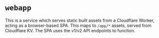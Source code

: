# `webapp`

This is a service which serves static built assets from a Cloudflare Worker, acting as a browser-based SPA. This maps to `/app/*` assets, served from Cloudflare KV. The SPA uses the v1/v2 API endpoints to function.
